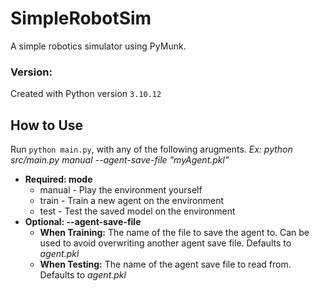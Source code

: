 # SimpleRobotSim

A simple robotics simulator using PyMunk.

### **Version:**

Created with Python version `3.10.12`

## How to Use

Run `python main.py`, with any of the following arugments.
*Ex: python src/main.py manual --agent-save-file "myAgent.pkl"*

* **Required: mode**
  * manual - Play the environment yourself
  * train - Train a new agent on the environment
  * test - Test the saved model on the environment
* **Optional: --agent-save-file**
  * **When Training:** The name of the file to save the agent to. Can be used to avoid overwriting another agent save file. Defaults to *agent.pkl*
  * **When Testing:** The name of the agent save file to read from. Defaults to *agent.pkl*
